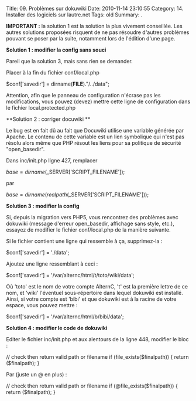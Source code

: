 Title: 09. Problèmes sur dokuwiki 
Date: 2010-11-14 23:10:55
Category: 14. Installer des logiciels sur lautre.net
Tags: old
Summary:  . 

**IMPORTANT :** la solution 1 est la solution la plus vivement conseillée. Les autres solutions proposées risquent de ne pas résoudre d'autres problèmes pouvant se poser par la suite, notamment lors de l'édition d'une page.

**Solution 1 : modifier la config sans souci**

Pareil que la solution 3, mais sans rien se demander.

Placer à la fin du fichier conf/local.php


<quote>$conf['savedir'] = dirname(__FILE__)."/../data";</quote>


Attention, afin que le panneau de configuration n'écrase pas les modifications, vous pouvez (devez) mettre cette ligne de configuration dans le fichier local.protected.php


**Solution 2 : corriger docuwiki 
**

Le bug est en fait dû au fait que Docuwiki utilise une variable générée par Apache. Le contenu de cette variable est un lien symbolique qui n'est pas résolu alors même que PHP résout les liens pour sa politique de sécurité "open_basedir".

Dans inc/init.php ligne 427, remplacer


<quote>$base=dirname($_SERVER['SCRIPT_FILENAME']);</quote>


par


<quote>$base=dirname(realpath($_SERVER['SCRIPT_FILENAME']));</quote>


**Solution 3 : modifier la config** 

Si, depuis la migration vers PHP5, vous rencontrez des problèmes avec dokuwiki (message d'erreur open_basedir, affichage sans style, etc.), essayez de modifier le fichier conf/local.php de la manière suivante.

Si le fichier contient une ligne qui ressemble à ça, supprimez-la :


<quote>$conf['savedir'] = './data';</quote>


Ajoutez une ligne ressemblant à ceci :


<quote>$conf['savedir'] = '/var/alternc/html/t/toto/wiki/data';</quote>


Où 'toto' est le nom de votre compte AlternC, 't' est la première lettre de ce nom, et 'wiki' l'éventuel sous-répertoire dans lequel dokuwiki est installé. Ainsi, si votre compte est 'bibi' et que dokuwiki est à la racine de votre espace, vous pouvez mettre :


<quote>$conf['savedir'] = '/var/alternc/html/b/bibi/data';</quote>


**Solution 4 : modifier le code de dokuwiki** 

Editer le fichier inc/init.php et aux alentours de la ligne 448, modifier le bloc :


<quote>// check then return valid path or filename
if (file_exists($finalpath)) {
  return ($finalpath);
}</quote>


Par (juste un @ en plus) :


<quote>// check then return valid path or filename
if (@file_exists($finalpath)) {
  return ($finalpath);
}</quote>


 